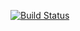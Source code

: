[![Build Status](https://travis-ci.org/dsanchezNYC/Muuv.svg?branch=master)](https://travis-ci.org/dsanchezNYC/Muuv)